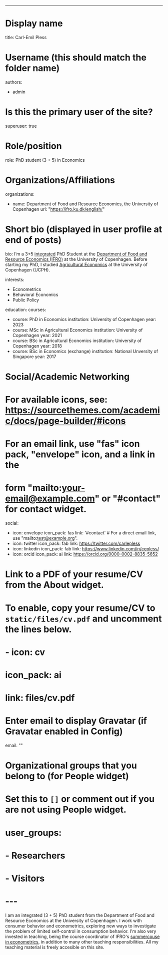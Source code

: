 ---
# Display name
title: Carl-Emil Pless

# Username (this should match the folder name)
authors:
- admin

# Is this the primary user of the site?
superuser: true

# Role/position
role: PhD student (3 + 5) in Economics

# Organizations/Affiliations
organizations:
- name: Department of Food and Resource Economics, the University of Copenhagen
  url: "https://ifro.ku.dk/english/"

# Short bio (displayed in user profile at end of posts)
bio: I’m a 3+5 [integrated](https://www.science.ku.dk/phd/studystructure/integratedphd/) PhD Student at the [Department of Food and Resource Economics (IFRO)](https://ifro.ku.dk/english/) at the University of Copenhagen. Before starting my PhD, I studied [Agricultural Economics](https://studies.ku.dk/masters/agricultural-economics/) at the University of Copenhagen (UCPH). 

interests:
- Econometrics
- Behavioral Economics
- Public Policy

education:
  courses:
  - course: PhD in Economics
    institution: University of Copenhagen
    year: 2023
  - course: MSc in Agricultural Economics
    institution: University of Copenhagen
    year: 2021
  - course: BSc in Agricultural Economics
    institution: University of Copenhagen
    year: 2018
  - course: BSc in Economics (exchange)
    institution: National Unversity of Singapore
    year: 2017

# Social/Academic Networking
# For available icons, see: https://sourcethemes.com/academic/docs/page-builder/#icons
#   For an email link, use "fas" icon pack, "envelope" icon, and a link in the
#   form "mailto:your-email@example.com" or "#contact" for contact widget.
social:
- icon: envelope
  icon_pack: fas
  link: '#contact'  # For a direct email link, use "mailto:test@example.org".
- icon: twitter
  icon_pack: fab
  link: https://twitter.com/carlepless
- icon: linkedin
  icon_pack: fab
  link: https://www.linkedin.com/in/cepless/
- icon: orcid
  icon_pack: ai
  link: https://orcid.org/0000-0002-8835-5652
  
# Link to a PDF of your resume/CV from the About widget.
# To enable, copy your resume/CV to `static/files/cv.pdf` and uncomment the lines below.
# - icon: cv
#   icon_pack: ai
#   link: files/cv.pdf

# Enter email to display Gravatar (if Gravatar enabled in Config)
email: ""

# Organizational groups that you belong to (for People widget)
#   Set this to `[]` or comment out if you are not using People widget.
# user_groups:
# - Researchers
# - Visitors
# ---

I am an integrated (3 + 5) PhD student from the Department of Food and Resource Economics at the University of Copenhagen. I work with consumer behavior and econometrics, exploring new ways to investigate the problem of limited self-control in consumption behavior. I'm also very invested in teaching, being the course coordinator of IFRO's [summercouse in econometrics](https://kurser.ku.dk/course/NIFB19000U), in addition to many other teaching responsibilities. All my teaching material is freely accesible on this site. 
